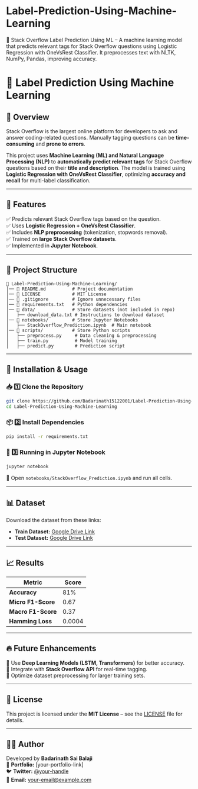 # Label-Prediction-Using-Machine-Learning
🚀 Stack Overflow Label Prediction Using ML – A machine learning model that predicts relevant tags for Stack Overflow questions using Logistic Regression with OneVsRest Classifier. It preprocesses text with NLTK, NumPy, Pandas, improving accuracy.
# 🚀 Label Prediction Using Machine Learning  

## 📌 Overview  
Stack Overflow is the largest online platform for developers to ask and answer coding-related questions. Manually tagging questions can be **time-consuming** and **prone to errors**.  

This project uses **Machine Learning (ML) and Natural Language Processing (NLP)** to **automatically predict relevant tags** for Stack Overflow questions based on their **title and description**. The model is trained using **Logistic Regression with OneVsRest Classifier**, optimizing **accuracy and recall** for multi-label classification.  

---  

## 🎯 Features  
✅ Predicts relevant Stack Overflow tags based on the question.  
✅ Uses **Logistic Regression + OneVsRest Classifier**.  
✅ Includes **NLP preprocessing** (tokenization, stopwords removal).  
✅ Trained on **large Stack Overflow datasets**.  
✅ Implemented in **Jupyter Notebook**.  

---  

## 📂 Project Structure  
```
📂 Label-Prediction-Using-Machine-Learning/
│── 📄 README.md          # Project documentation
│── 📄 LICENSE            # MIT License
│── 📄 .gitignore         # Ignore unnecessary files
│── 📄 requirements.txt   # Python dependencies
│── 📂 data/              # Store datasets (not included in repo)
│   ├── download_data.txt # Instructions to download dataset
│── 📂 notebooks/         # Store Jupyter Notebooks
│   ├── StackOverflow_Prediction.ipynb  # Main notebook
│── 📂 scripts/           # Store Python scripts
│   ├── preprocess.py     # Data cleaning & preprocessing
│   ├── train.py          # Model training
│   ├── predict.py        # Prediction script
```

---  

## 🔧 Installation & Usage  

### 📥 1️⃣ Clone the Repository  
```sh
git clone https://github.com/Badarinath15122001/Label-Prediction-Using-Machine-Learning.git
cd Label-Prediction-Using-Machine-Learning
```

### 📦 2️⃣ Install Dependencies  
```sh
pip install -r requirements.txt
```

### 📝 3️⃣ Running in Jupyter Notebook  
```sh
jupyter notebook
```
📌 Open `notebooks/StackOverflow_Prediction.ipynb` and run all cells.  

---  

## 📊 Dataset  
Download the dataset from these links:  
- **Train Dataset:** [Google Drive Link](https://drive.google.com/)  
- **Test Dataset:** [Google Drive Link](https://drive.google.com/)  

---  

## 📈 Results  

| Metric                | Score  |
|-----------------------|--------|
| **Accuracy**         | 81%    |
| **Micro F1-Score**   | 0.67   |
| **Macro F1-Score**   | 0.37   |
| **Hamming Loss**     | 0.0004 |

---  

## 🔥 Future Enhancements  
🔹 Use **Deep Learning Models (LSTM, Transformers)** for better accuracy.  
🔹 Integrate with **Stack Overflow API** for real-time tagging.  
🔹 Optimize dataset preprocessing for larger training sets.  

---  

## 📜 License  
This project is licensed under the **MIT License** – see the [LICENSE](LICENSE) file for details.  

---  

## 👨‍💻 Author  
Developed by **Badarinath Sai Balaji**  
🔗 **Portfolio:** [your-portfolio-link]  
🐦 **Twitter:** [@your-handle](https://twitter.com/)  
📧 **Email:** your-email@example.com  
